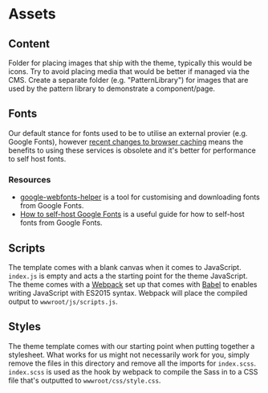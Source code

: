 # Assets

## Content

Folder for placing images that ship with the theme, typically this would be icons. Try to avoid placing media that would be better if managed via the CMS. Create a separate folder (e.g. "PatternLibrary") for images that are used by the pattern library to demonstrate a component/page.

## Fonts

Our default stance for fonts used to be to utilise an external provier (e.g. Google Fonts), however [recent changes to browser caching](https://developers.google.com/web/updates/2020/10/http-cache-partitioning) means the benefits to using these services is obsolete and it's better for performance to self host fonts. 

### Resources

- [google-webfonts-helper](https://google-webfonts-helper.herokuapp.com/) is a tool for customising and downloading fonts from Google Fonts.
- [How to self-host Google Fonts](https://webdesign.tutsplus.com/tutorials/how-to-self-host-google-fonts--cms-34775) is a useful guide for how to self-host fonts from Google Fonts.

## Scripts

The template comes with a blank canvas when it comes to JavaScript. `index.js` is empty and acts a the starting point for the theme JavaScript. The theme comes with a [Webpack](https://webpack.js.org/) set up that comes with [Babel](https://babeljs.io/) to enables writing JavaScript with ES2015 syntax. Webpack will place the compiled output to `wwwroot/js/scripts.js`.

## Styles

The theme template comes with our starting point when putting together a stylesheet. What works for us might not necessarily work for you, simply remove the files in this directory and remove all the imports for `index.scss`. `index.scss` is used as the hook by webpack to compile the Sass in to a CSS file that's outputted to `wwwroot/css/style.css`.